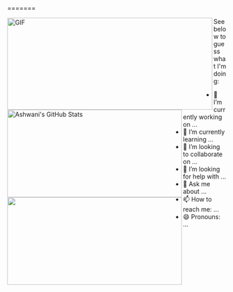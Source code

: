 
=======



<img align="left" alt="GIF" src="https://media.giphy.com/media/836HiJc7pgzy8iNXCn/giphy.gif" width=470px height=210px/>
<img align="left" src="https://github-readme-stats.vercel.app/api?username=smallpoxscattered&&show_icons=true&theme=radical&line_height=27&v=5" alt="Ashwani's GitHub Stats" width=400px height=200px/>
<img  align="left" src="https://github-readme-stats.vercel.app/api/top-langs/?username=smallpoxscattered&theme=radical&hide=glsl,python&&layout=compact" width=400px height=200px />
See below to guess what I'm doing:

   - 🔭 I’m currently working on ...
   - 🌱 I’m currently learning ...
   - 👯 I’m looking to collaborate on ...
   - 🤔 I’m looking for help with ...
   - 💬 Ask me about ...
   - 📫 How to reach me: ...
   - 😄 Pronouns: ...




>>>>>>
